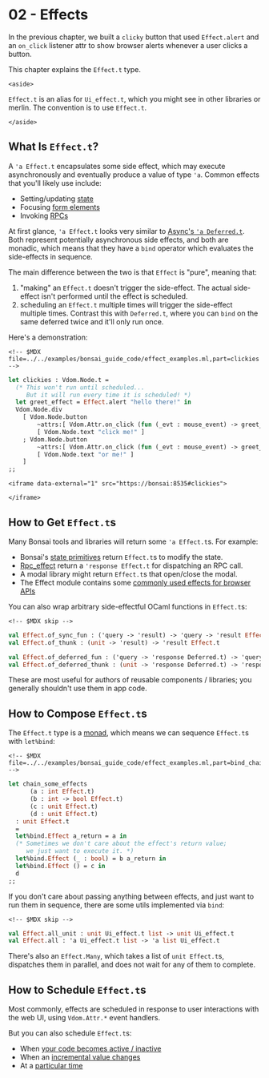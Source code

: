 # 02 - Effects

In the previous chapter, we built a `clicky` button that used
`Effect.alert` and an `on_click` listener attr to show browser alerts
whenever a user clicks a button.

This chapter explains the `Effect.t` type.

```{=html}
<aside>
```
`Effect.t` is an alias for `Ui_effect.t`, which you might see in other
libraries or merlin. The convention is to use `Effect.t`.
```{=html}
</aside>
```
## What Is `Effect.t`?

A `'a Effect.t` encapsulates some side effect, which may execute
asynchronously and eventually produce a value of type `'a`. Common
effects that you'll likely use include:

-   Setting/updating [state](./04-state.mdx)
-   Focusing [form elements](../how_to/forms.mdx)
-   Invoking [RPCs](../how_to/rpcs.mdx)

At first glance, `'a Effect.t` looks very similar to [Async's
`'a Deferred.t`](https://dev.realworldocaml.org/concurrent-programming.html).
Both represent potentially asynchronous side effects, and both are
monadic, which means that they have a `bind` operator which evaluates
the side-effects in sequence.

The main difference between the two is that `Effect` is "pure", meaning
that:

1.  "making" an `Effect.t` doesn't trigger the side-effect. The actual
    side-effect isn't performed until the effect is scheduled.
2.  scheduling an `Effect.t` multiple times will trigger the side-effect
    multiple times. Contrast this with `Deferred.t`, where you can
    `bind` on the same deferred twice and it'll only run once.

Here's a demonstration:

```{=html}
<!-- $MDX file=../../examples/bonsai_guide_code/effect_examples.ml,part=clickies -->
```
``` ocaml
let clickies : Vdom.Node.t =
  (* This won't run until scheduled...
     But it will run every time it is scheduled! *)
  let greet_effect = Effect.alert "hello there!" in
  Vdom.Node.div
    [ Vdom.Node.button
        ~attrs:[ Vdom.Attr.on_click (fun (_evt : mouse_event) -> greet_effect) ]
        [ Vdom.Node.text "click me!" ]
    ; Vdom.Node.button
        ~attrs:[ Vdom.Attr.on_click (fun (_evt : mouse_event) -> greet_effect) ]
        [ Vdom.Node.text "or me!" ]
    ]
;;
```

```{=html}
<iframe data-external="1" src="https://bonsai:8535#clickies">
```
```{=html}
</iframe>
```
## How to Get `Effect.t`s

Many Bonsai tools and libraries will return some `'a Effect.t`s. For
example:

-   Bonsai's [state primitives](./04-state.mdx) return `Effect.t`s to
    modify the state.
-   [Rpc_effect](../how_to/rpcs.mdx) return a `'response Effect.t` for
    dispatching an RPC call.
-   A modal library might return `Effect.t`s that open/close the modal.
-   The Effect module contains some [commonly used effects for browser
    APIs](../how_to/effects_for_browser_apis.mdx)

You can also wrap arbitrary side-effectful OCaml functions in
`Effect.t`s:

```{=html}
<!-- $MDX skip -->
```
``` ocaml
val Effect.of_sync_fun : ('query -> 'result) -> 'query -> 'result Effect.t
val Effect.of_thunk : (unit -> 'result) -> 'result Effect.t

val Effect.of_deferred_fun : ('query -> 'response Deferred.t) -> 'query -> 'response Effect.t
val Effect.of_deferred_thunk : (unit -> 'response Deferred.t) -> 'response Effect.t
```

These are most useful for authors of reusable components / libraries;
you generally shouldn't use them in app code.

## How to Compose `Effect.t`s

The `Effect.t` type is a
[monad](https://builtin.com/software-engineering-perspectives/monads),
which means we can sequence `Effect.t`s with `let%bind`:

```{=html}
<!-- $MDX file=../../examples/bonsai_guide_code/effect_examples.ml,part=bind_chain -->
```
``` ocaml
let chain_some_effects
      (a : int Effect.t)
      (b : int -> bool Effect.t)
      (c : unit Effect.t)
      (d : unit Effect.t)
  : unit Effect.t
  =
  let%bind.Effect a_return = a in
  (* Sometimes we don't care about the effect's return value;
     we just want to execute it. *)
  let%bind.Effect (_ : bool) = b a_return in
  let%bind.Effect () = c in
  d
;;
```

If you don't care about passing anything between effects, and just want
to run them in sequence, there are some utils implemented via `bind`:

```{=html}
<!-- $MDX skip -->
```
``` ocaml
val Effect.all_unit : unit Ui_effect.t list -> unit Ui_effect.t
val Effect.all : 'a Ui_effect.t list -> 'a list Ui_effect.t
```

There's also an `Effect.Many`, which takes a list of `unit Effect.t`s,
dispatches them in parallel, and does not wait for any of them to
complete.

## How to Schedule `Effect.t`s

Most commonly, effects are scheduled in response to user interactions
with the web UI, using `Vdom.Attr.*` event handlers.

But you can also schedule `Effect.t`s:

-   When [your code becomes active / inactive](../how_to/lifecycles.mdx)
-   When an [incremental value
    changes](../how_to/edge_triggered_effects.mdx)
-   At a [particular time](../how_to/time.mdx)

